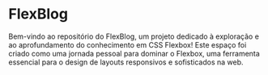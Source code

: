 # FlexBlog
Bem-vindo ao repositório do FlexBlog, um projeto dedicado à exploração e ao aprofundamento do conhecimento em CSS Flexbox! Este espaço foi criado como uma jornada pessoal para dominar o Flexbox, uma ferramenta essencial para o design de layouts responsivos e sofisticados na web.
